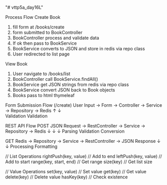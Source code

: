 "# vttp5a_day16L" 

Process Flow
Create Book
1) fill form at /books/create
2) form submitted to BookController
3) BookController process and validate data
4) If ok then pass to BookService
5) BookService converts to JSON and store in redis via repo class
6) User redirected to list page

View Book
1) User navigate to /books/list
2) BookController call BookService.findAll()
3) BookService get JSON strings from redis via repo class
4) BookService convert JSON back to Book objects
5) Books pass to html thymeleaf

Form Submission Flow (/create)
User Input -> Form -> Controller -> Service -> Repository -> Redis
   ↑            ↓                                             
Validation   Validation

REST API Flow
POST
JSON Request -> RestController -> Service -> Repository -> Redis
     ↓              ↓             ↓
   Parsing      Validation    Conversion

GET
Redis -> Repository -> Service -> RestController -> JSON Response
                        ↓             ↓
                   Processing     Formatting

// List Operations
rightPush(key, value)    // Add to end
leftPush(key, value)     // Add to start
range(key, start, end)   // Get range
size(key)               // Get list size

// Value Operations
set(key, value)         // Set value
get(key)                // Get value
delete(key)             // Delete value
hasKey(key)             // Check existence
